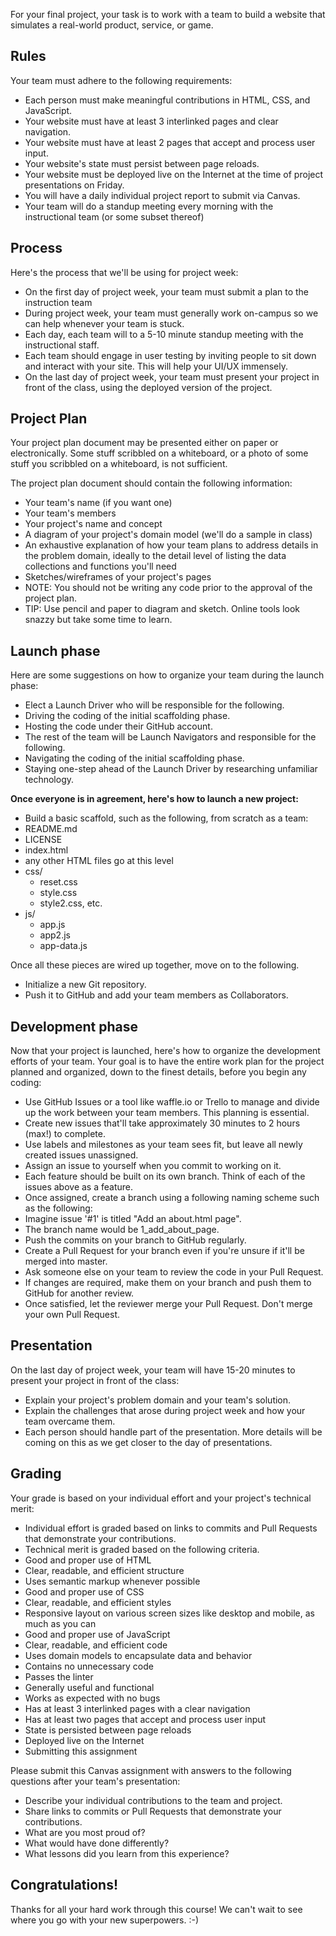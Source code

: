 For your final project, your task is to work with a team to build a website that simulates a real-world product, service, or game.

## Rules

Your team must adhere to the following requirements:

- Each person must make meaningful contributions in HTML, CSS, and JavaScript.
- Your website must have at least 3 interlinked pages and clear navigation.
- Your website must have at least 2 pages that accept and process user input.
- Your website's state must persist between page reloads.
- Your website must be deployed live on the Internet at the time of project presentations on Friday.
- You will have a daily individual project report to submit via Canvas.
- Your team will do a standup meeting every morning with the instructional team (or some subset thereof)

## Process

Here's the process that we'll be using for project week:

- On the first day of project week, your team must submit a plan to the instruction team
- During project week, your team must generally work on-campus so we can help whenever your team is stuck.
- Each day, each team will to a 5-10 minute standup meeting with the instructional staff.
- Each team should engage in user testing by inviting people to sit down and interact with your site. This will help your UI/UX immensely.
- On the last day of project week, your team must present your project in front of the class, using the deployed version of the project.

## Project Plan

Your project plan document may be presented either on paper or electronically. Some stuff scribbled on a whiteboard, or a photo of some stuff you scribbled on a whiteboard, is not sufficient.

The project plan document should contain the following information:

- Your team's name (if you want one)
- Your team's members
- Your project's name and concept
- A diagram of your project's domain model (we'll do a sample in class)
- An exhaustive explanation of how your team plans to address details in the problem domain, ideally to the detail level of listing the data collections and functions you'll need
- Sketches/wireframes of your project's pages
- NOTE: You should not be writing any code prior to the approval of the project plan.
- TIP: Use pencil and paper to diagram and sketch. Online tools look snazzy but take some time to learn.


## Launch phase

Here are some suggestions on how to organize your team during the launch phase:

- Elect a Launch Driver who will be responsible for the following.
- Driving the coding of the initial scaffolding phase.
- Hosting the code under their GitHub account.
- The rest of the team will be Launch Navigators and responsible for the following.
- Navigating the coding of the initial scaffolding phase.
- Staying one-step ahead of the Launch Driver by researching unfamiliar technology.

**Once everyone is in agreement, here's how to launch a new project:**

- Build a basic scaffold, such as the following, from scratch as a team:
- README.md
- LICENSE
- index.html
- any other HTML files go at this level
- css/
  - reset.css
  - style.css
  - style2.css, etc.
- js/
  - app.js
  - app2.js
  - app-data.js

Once all these pieces are wired up together, move on to the following.
- Initialize a new Git repository.
- Push it to GitHub and add your team members as Collaborators.

## Development phase

Now that your project is launched, here's how to organize the development efforts of your team. Your goal is to have the entire work plan for the project planned and organized, down to the finest details, before you begin any coding:

- Use GitHub Issues or a tool like waffle.io or Trello to manage and divide up the work between your team members. This planning is essential.
- Create new issues that'll take approximately 30 minutes to 2 hours (max!) to complete.
- Use labels and milestones as your team sees fit, but leave all newly created issues unassigned.
- Assign an issue to yourself when you commit to working on it.
- Each feature should be built on its own branch. Think of each of the issues above as a feature.
- Once assigned, create a branch using a following naming scheme such as the following:
- Imagine issue '#1' is titled "Add an about.html page".
- The branch name would be 1_add_about_page.
- Push the commits on your branch to GitHub regularly.
- Create a Pull Request for your branch even if you're unsure if it'll be merged into master.
- Ask someone else on your team to review the code in your Pull Request.
- If changes are required, make them on your branch and push them to GitHub for another review.
- Once satisfied, let the reviewer merge your Pull Request. Don't merge your own Pull Request.

## Presentation

On the last day of project week, your team will have 15-20 minutes to present your project in front of the class:

- Explain your project's problem domain and your team's solution.
- Explain the challenges that arose during project week and how your team overcame them.
- Each person should handle part of the presentation. More details will be coming on this as we get closer to the day of presentations.

## Grading

Your grade is based on your individual effort and your project's technical merit:

- Individual effort is graded based on links to commits and Pull Requests that demonstrate your contributions.
- Technical merit is graded based on the following criteria.
- Good and proper use of HTML
- Clear, readable, and efficient structure
- Uses semantic markup whenever possible
- Good and proper use of CSS
- Clear, readable, and efficient styles
- Responsive layout on various screen sizes like desktop and mobile, as much as you can
- Good and proper use of JavaScript
- Clear, readable, and efficient code
- Uses domain models to encapsulate data and behavior
- Contains no unnecessary code
- Passes the linter
- Generally useful and functional
- Works as expected with no bugs
- Has at least 3 interlinked pages with a clear navigation
- Has at least two pages that accept and process user input
- State is persisted between page reloads
- Deployed live on the Internet
- Submitting this assignment

Please submit this Canvas assignment with answers to the following questions after your team's presentation:

- Describe your individual contributions to the team and project.
- Share links to commits or Pull Requests that demonstrate your contributions.
- What are you most proud of?
- What would have done differently?
- What lessons did you learn from this experience?

## Congratulations!

Thanks for all your hard work through this course! We can't wait to see where you go with your new superpowers. :-)
